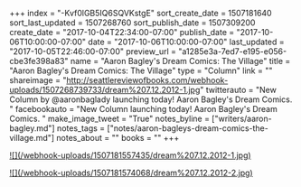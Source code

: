 +++
index = "-Kvf0lGB5IQ6SQVKstgE"
sort_create_date = 1507181640
sort_last_updated = 1507268760
sort_publish_date = 1507309200
create_date = "2017-10-04T22:34:00-07:00"
publish_date = "2017-10-06T10:00:00-07:00"
date = "2017-10-06T10:00:00-07:00"
last_updated = "2017-10-05T22:46:00-07:00"
preview_url = "a1285e3a-7ed7-e195-e056-cbe3fe398a83"
name = "Aaron Bagley's Dream Comics: The Village"
title = "Aaron Bagley's Dream Comics: The Village"
type = "Column"
link = ""
shareimage = "http://seattlereviewofbooks.com/webhook-uploads/1507268739733/dream%207.12.2012-1.jpg"
twitterauto = "New Column by @aaronbaglady launching today! Aaron Bagley's Dream Comics. "
facebookauto = "New Column launching today! Aaron Bagley's Dream Comics. "
make_image_tweet = "True"
notes_byline = ["writers/aaron-bagley.md"]
notes_tags = ["notes/aaron-bagleys-dream-comics-the-village.md"]
notes_about = ""
books = ""
+++
<p class="image"><a target="_blank" href="/webhook-uploads/1507181557435/dream%207.12.2012-1.jpg">![](/webhook-uploads/1507181557435/dream%207.12.2012-1.jpg)</a></p>
<p class="image"><a href="/webhook-uploads/1507181574068/dream%207.12.2012-2.jpg" target="_blank">![](/webhook-uploads/1507181574068/dream%207.12.2012-2.jpg)</a></p>
